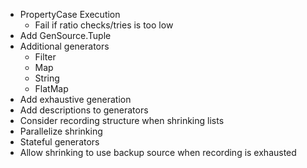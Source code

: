 - PropertyCase Execution
  - Fail if ratio checks/tries is too low
- Add GenSource.Tuple
- Additional generators
  - Filter 
  - Map
  - String 
  - FlatMap
- Add exhaustive generation
- Add descriptions to generators
- Consider recording structure when shrinking lists
- Parallelize shrinking
- Stateful generators
- Allow shrinking to use backup source when recording is exhausted